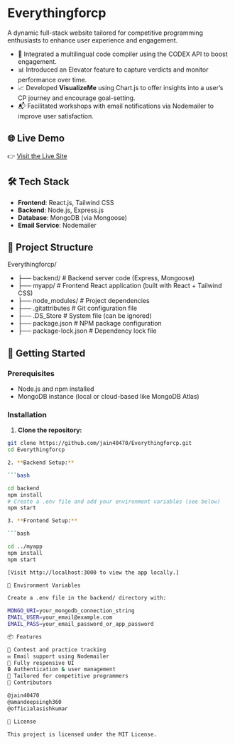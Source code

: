 # Everythingforcp

A dynamic full-stack website tailored for competitive programming enthusiasts to enhance user experience and engagement.

- 🧠 Integrated a multilingual code compiler using the CODEX API to boost engagement.
- 📊 Introduced an Elevator feature to capture verdicts and monitor performance over time.
- 📈 Developed **VisualizeMe** using Chart.js to offer insights into a user’s CP journey and encourage goal-setting.
- 📬 Facilitated workshops with email notifications via Nodemailer to improve user satisfaction.


## 🌐 Live Demo

👉 [Visit the Live Site](https://everythingforcp.netlify.app)

## 🛠️ Tech Stack

- **Frontend**: React.js, Tailwind CSS
- **Backend**: Node.js, Express.js
- **Database**: MongoDB (via Mongoose)
- **Email Service**: Nodemailer

## 📁 Project Structure

Everythingforcp/

- ├── backend/               # Backend server code (Express, Mongoose)
- ├── myapp/                 # Frontend React application (built with React + Tailwind CSS)
- ├── node_modules/          # Project dependencies
- ├── .gitattributes         # Git configuration file
- ├── .DS_Store              # System file (can be ignored)
- ├── package.json           # NPM package configuration
- ├── package-lock.json      # Dependency lock file


## 🚀 Getting Started

### Prerequisites

- Node.js and npm installed
- MongoDB instance (local or cloud-based like MongoDB Atlas)

### Installation

1. **Clone the repository:**

```bash
git clone https://github.com/jain40470/Everythingforcp.git
cd Everythingforcp

2. **Backend Setup:**

```bash

cd backend
npm install
# Create a .env file and add your environment variables (see below)
npm start

3. **Frontend Setup:**

```bash

cd ../myapp
npm install
npm start

[Visit http://localhost:3000 to view the app locally.]

🔐 Environment Variables

Create a .env file in the backend/ directory with:

MONGO_URI=your_mongodb_connection_string
EMAIL_USER=your_email@example.com
EMAIL_PASS=your_email_password_or_app_password

📦 Features

📅 Contest and practice tracking
✉️ Email support using Nodemailer
📱 Fully responsive UI
🔒 Authentication & user management
🎯 Tailored for competitive programmers
🤝 Contributors

@jain40470
@amandeepsingh360
@officialasishkumar

📄 License

This project is licensed under the MIT License.

